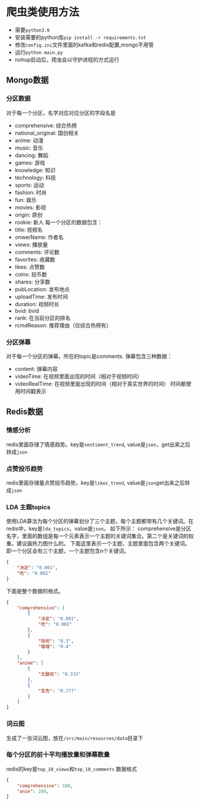 # 爬虫类使用方法
* 需要`python3.9`
* 安装需要的python库`pip install -r requirements.txt`
* 修改`config.ini`文件里面的kafka和redis配置,mongo不用管
* 运行`python main.py`
* nohup启动后，爬虫会以守护进程的方式运行
## Mongo数据
### 分区数据
对于每一个分区，名字对应对应分区的字段名是
* comprehensive: 综合热榜
* national_original: 国创相关
* anime: 动漫
* music: 音乐
* dancing: 舞蹈
* games: 游戏
* knowledge: 知识
* technology: 科技
* sports: 运动
* fashion: 时尚
* fun: 娱乐
* movies: 影视
* origin: 原创
* rookie: 新人
每一个分区的数据包含：
* title: 视频名
* onwerName: 作者名
* views: 播放量
* comments: 评论数
* favorites: 收藏数
* likes: 点赞数
* coins: 投币数
* shares: 分享数
* pubLocation: 发布地点
* uploadTime: 发布时间
* duration: 视频时长
* bvid: bvid
* rank: 在当前分区的排名
* rcmdReason: 推荐理由（仅综合热榜有）
### 分区弹幕
对于每一个分区的弹幕，所在的topic是comments.
弹幕包含三种数据：
* content: 弹幕内容
* videoTime: 在视频里面出现的时间（相对于视频时间）
* videoRealTime: 在视频里面出现的时间（相对于真实世界的时间）
时间都使用时间戳表示
## Redis数据
### 情感分析
redis里面存储了情感趋势。key是`sentiment_trend`, value是`json`，get出来之后转成`json`
### 点赞投币趋势
redis里面存储量点赞投币趋势。key是`likes_trend`, value是`json`get出来之后转成`json`
### LDA 主题topics
使用LDA算法为每个分区的弹幕划分了三个主题，每个主题都带有几个关键词。在redis中，key是`lda_topics`，value是`json`。
如下所示：
comprehensive是分区名字，里面的数组是每一个元素表示一个主题的关键词集合。第二个是关键词的权重。建议画热力图什么的。
下面这里表示一个主题，主题里面包含两个关键词。即一个分区会有三个主题，一个主题包含n个关键词。
```json
{
    "决定": "0.001",
    "吃": "0.002"
}
```
下面是整个数据的格式。
```json
{
    "comprehensive": [
        {
            "决定": "0.001",
            "吃": "0.002"
        },
        {
            "哈哈": "0.3",
            "嘻嘻": "0.4"
        }
    ],
    "anime": [
        {
            "无酸纸": "0.333"
        },
        {
            "变色": "0.777"
        }
    ]
}

```

### 词云图
生成了一张词云图，放在`/src/main/resources/data`目录下

### 每个分区的前十平均播放量和弹幕数量
redis的key是`top_10_views`和`top_10_comments`
数据格式
```json
{
    "comprehensive": 100,
    "anie": 200,
}
```